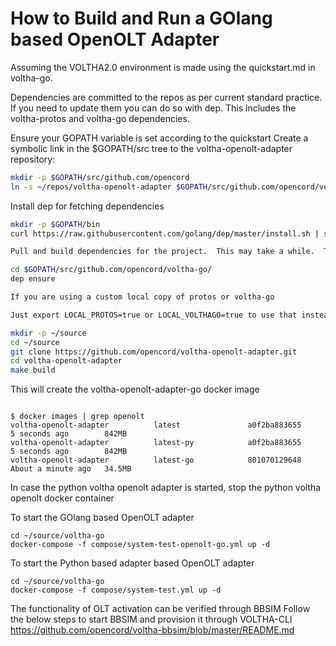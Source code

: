 
# How to Build and Run a GOlang based OpenOLT Adapter 
Assuming the VOLTHA2.0 environment is made using the quickstart.md in voltha-go.

Dependencies are committed to the repos as per current standard practice.
If you need to update them you can do so with dep. This includes the voltha-protos and voltha-go dependencies.

Ensure your GOPATH variable is set according to the quickstart
Create a symbolic link in the $GOPATH/src tree to the voltha-openolt-adapter repository:
```sh
mkdir -p $GOPATH/src/github.com/opencord
ln -s ~/repos/voltha-openolt-adapter $GOPATH/src/github.com/opencord/voltha-openolt-adapter
```

Install dep for fetching dependencies
```sh
mkdir -p $GOPATH/bin
curl https://raw.githubusercontent.com/golang/dep/master/install.sh | sh

Pull and build dependencies for the project.  This may take a while.  This may likely update versions of 3rd party packages in the vendor folder.   This may introduce unexpected changes.   If everything still works feel free to check in the vendor updates as needed.

cd $GOPATH/src/github.com/opencord/voltha-go/
dep ensure

If you are using a custom local copy of protos or voltha-go

Just export LOCAL_PROTOS=true or LOCAL_VOLTHAGO=true to use that instead, assuming you have set them up on GOPATH. See the quickstart.

mkdir -p ~/source
cd ~/source
git clone https://github.com/opencord/voltha-openolt-adapter.git
cd voltha-openolt-adapter
make build
```
This will create the voltha-openolt-adapter-go docker image
```

$ docker images | grep openolt
voltha-openolt-adapter          latest               a0f2ba883655        5 seconds ago        842MB
voltha-openolt-adapter          latest-py            a0f2ba883655        5 seconds ago        842MB
voltha-openolt-adapter          latest-go            801070129648        About a minute ago   34.5MB

```
In case the python voltha openolt adapter is started, stop the python voltha openolt docker container


To start the GOlang based OpenOLT adapter 
```
cd ~/source/voltha-go
docker-compose -f compose/system-test-openolt-go.yml up -d
```
To start the Python based adapter based OpenOLT adapter 
```
cd ~/source/voltha-go
docker-compose -f compose/system-test.yml up -d
```
The functionality of OLT activation can be verified through BBSIM
Follow the below steps to start BBSIM and provision it through VOLTHA-CLI
https://github.com/opencord/voltha-bbsim/blob/master/README.md

